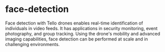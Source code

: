# face-detection
Face detection with Tello drones enables real-time identification of individuals in video feeds. It has applications in security monitoring, event photography, and group tracking. Using the drone's mobility and advanced imaging capabilities, face detection can be performed at scale and in challenging environments.
